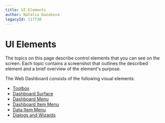 ```yaml
---
title: UI Elements
author: Natalia Kazakova
legacyId: 117730
---
```

# UI Elements
The topics on this page describe control elements that you can see on the screen. Each topic contains a screenshot that outlines the described element and a brief overview of the element's purpose.

The Web Dashboard consists of the following visual elements:
* [Toolbox](ui-elements/toolbox.md)
* [Dashboard Surface](ui-elements/dashboard-surface.md)
* [Dashboard Menu](ui-elements/dashboard-menu.md)
* [Dashboard Item Menu](ui-elements/dashboard-item-menu.md)
* [Data Item Menu](ui-elements/data-item-menu.md)
* [Dialogs and Wizards](ui-elements/dialogs-and-wizards.md)